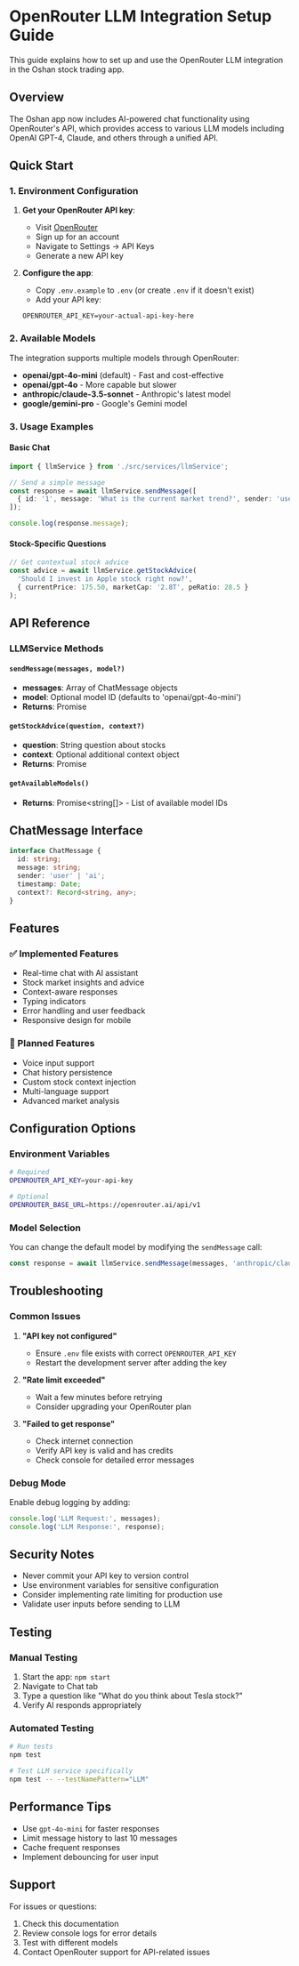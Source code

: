 # OpenRouter LLM Integration Setup Guide

This guide explains how to set up and use the OpenRouter LLM integration in the Oshan stock trading app.

## Overview

The Oshan app now includes AI-powered chat functionality using OpenRouter's API, which provides access to various LLM models including OpenAI GPT-4, Claude, and others through a unified API.

## Quick Start

### 1. Environment Configuration

1. **Get your OpenRouter API key**:
   - Visit [OpenRouter](https://openrouter.ai)
   - Sign up for an account
   - Navigate to Settings → API Keys
   - Generate a new API key

2. **Configure the app**:
   - Copy `.env.example` to `.env` (or create `.env` if it doesn't exist)
   - Add your API key:
   ```
   OPENROUTER_API_KEY=your-actual-api-key-here
   ```

### 2. Available Models

The integration supports multiple models through OpenRouter:

- **openai/gpt-4o-mini** (default) - Fast and cost-effective
- **openai/gpt-4o** - More capable but slower
- **anthropic/claude-3.5-sonnet** - Anthropic's latest model
- **google/gemini-pro** - Google's Gemini model

### 3. Usage Examples

#### Basic Chat
```typescript
import { llmService } from './src/services/llmService';

// Send a simple message
const response = await llmService.sendMessage([
  { id: '1', message: 'What is the current market trend?', sender: 'user', timestamp: new Date() }
]);

console.log(response.message);
```

#### Stock-Specific Questions
```typescript
// Get contextual stock advice
const advice = await llmService.getStockAdvice(
  'Should I invest in Apple stock right now?',
  { currentPrice: 175.50, marketCap: '2.8T', peRatio: 28.5 }
);
```

## API Reference

### LLMService Methods

#### `sendMessage(messages, model?)`
- **messages**: Array of ChatMessage objects
- **model**: Optional model ID (defaults to 'openai/gpt-4o-mini')
- **Returns**: Promise<LLMResponse>

#### `getStockAdvice(question, context?)`
- **question**: String question about stocks
- **context**: Optional additional context object
- **Returns**: Promise<string>

#### `getAvailableModels()`
- **Returns**: Promise<string[]> - List of available model IDs

## ChatMessage Interface

```typescript
interface ChatMessage {
  id: string;
  message: string;
  sender: 'user' | 'ai';
  timestamp: Date;
  context?: Record<string, any>;
}
```

## Features

### ✅ Implemented Features
- Real-time chat with AI assistant
- Stock market insights and advice
- Context-aware responses
- Typing indicators
- Error handling and user feedback
- Responsive design for mobile

### 🔄 Planned Features
- Voice input support
- Chat history persistence
- Custom stock context injection
- Multi-language support
- Advanced market analysis

## Configuration Options

### Environment Variables
```bash
# Required
OPENROUTER_API_KEY=your-api-key

# Optional
OPENROUTER_BASE_URL=https://openrouter.ai/api/v1
```

### Model Selection
You can change the default model by modifying the `sendMessage` call:
```typescript
const response = await llmService.sendMessage(messages, 'anthropic/claude-3.5-sonnet');
```

## Troubleshooting

### Common Issues

1. **"API key not configured"**
   - Ensure `.env` file exists with correct `OPENROUTER_API_KEY`
   - Restart the development server after adding the key

2. **"Rate limit exceeded"**
   - Wait a few minutes before retrying
   - Consider upgrading your OpenRouter plan

3. **"Failed to get response"**
   - Check internet connection
   - Verify API key is valid and has credits
   - Check console for detailed error messages

### Debug Mode
Enable debug logging by adding:
```typescript
console.log('LLM Request:', messages);
console.log('LLM Response:', response);
```

## Security Notes

- Never commit your API key to version control
- Use environment variables for sensitive configuration
- Consider implementing rate limiting for production use
- Validate user inputs before sending to LLM

## Testing

### Manual Testing
1. Start the app: `npm start`
2. Navigate to Chat tab
3. Type a question like "What do you think about Tesla stock?"
4. Verify AI responds appropriately

### Automated Testing
```bash
# Run tests
npm test

# Test LLM service specifically
npm test -- --testNamePattern="LLM"
```

## Performance Tips

- Use `gpt-4o-mini` for faster responses
- Limit message history to last 10 messages
- Cache frequent responses
- Implement debouncing for user input

## Support

For issues or questions:
1. Check this documentation
2. Review console logs for error details
3. Test with different models
4. Contact OpenRouter support for API-related issues